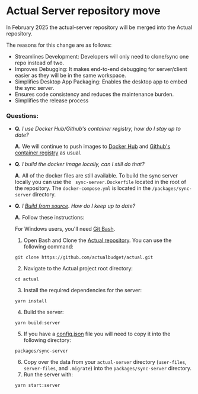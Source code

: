# Actual Server repository move

In February 2025 the actual-server repository will be merged into the Actual repository.

The reasons for this change are as follows:

- Streamlines Development: Developers will only need to clone/sync one repo instead of two.
- Improves Debugging: It makes end-to-end debugging for server/client easier as they will be in the same workspace.
- Simplifies Desktop App Packaging: Enables the desktop app to embed the sync server.
- Ensures code consistency and reduces the maintenance burden.
- Simplifies the release process

### Questions:

- **Q.** _I use Docker Hub/Github's container registry, how do I stay up to date?_

  **A.** We will continue to push images to [Docker Hub](https://hub.docker.com/r/actualbudget/actual-server) and [Github's container registry](https://ghcr.io/actualbudget/actual) as usual.


- **Q.** _I build the docker image locally, can I still do that?_

  **A.** All of the docker files are still available. To build the sync server locally you can use the ``` sync-server.Dockerfile``` located in the root of the repository.  The ``` docker-compose.yml ``` is located in the ```/packages/sync-server``` directory.


- **Q.** _I [Build from source](https://actualbudget.org/docs/install/build-from-source). How do I keep up to date?_

  **A.** Follow these instructions:
  
  For Windows users, you'll need [Git Bash](https://git-scm.com/download).

  1. Open Bash and Clone the [Actual repository](https://github.com/actualbudget/actual). You can use the following command:
  ```
  git clone https://github.com/actualbudget/actual.git
  ```
  2. Navigate to the Actual project root directory:
  ```
  cd actual
  ```
  3. Install the required dependencies for the server:
  ```
  yarn install
  ```
  4. Build the server:
  ```
  yarn build:server
  ```
  5. If you have a [config.json](https://actualbudget.com/docs/config/) file you will need to copy it into the following directory:
  ```
  packages/sync-server
  ```
  6. Copy over the data from your `actual-server` directory (`user-files`, `server-files`, and `.migrate`) into the `packages/sync-server` directory.
  7. Run the server with:
  ```
  yarn start:server
  ```

